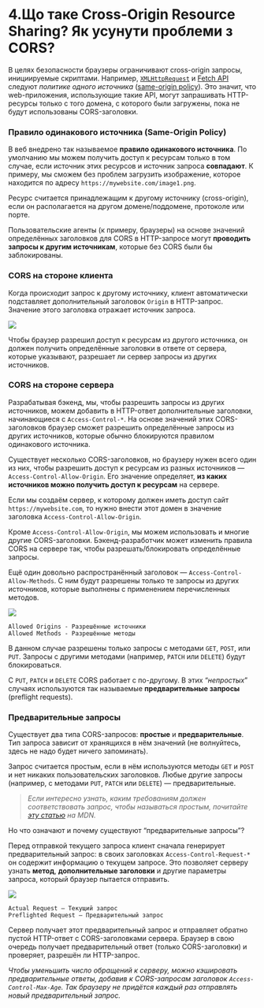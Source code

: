 # 4.Що таке Cross-Origin Resource Sharing? Як усунути проблеми з CORS?

В целях безопасности браузеры ограничивают cross-origin запросы, инициируемые скриптами. Например, [`XMLHttpRequest`](https://developer.mozilla.org/ru/docs/Web/API/XMLHttpRequest) и [Fetch API](https://developer.mozilla.org/en-US/docs/Web/API/Fetch_API) следуют _политике одного источника_ \([same-origin policy](https://developer.mozilla.org/en-US/docs/Web/Security/Same-origin_policy)\). Это значит, что web-приложения, использующие такие API, могут запрашивать HTTP-ресурсы только с того домена, с которого были загружены, пока не будут использованы CORS-заголовки.

### Правило одинакового источника \(Same-Origin Policy\) <a id="7d23"></a>

В веб внедрено так называемое **правило одинакового источника**. По умолчанию мы можем получить доступ к ресурсам только в том случае, если источник этих ресурсов и источник запроса **совпадают**. К примеру, мы сможем без проблем загрузить изображение, которое находится по адресу `https://mywebsite.com/image1.png`.

Ресурс считается принадлежащим к другому источнику \(cross-origin\), если он располагается на другом домене/поддомене, протоколе или порте.

Пользовательские агенты \(к примеру, браузеры\) на основе значений определённых заголовков для CORS в HTTP-запросе могут **проводить запросы к другим источникам**, которые без CORS были бы заблокированы.

### CORS на стороне клиента <a id="9575"></a>

Когда происходит запрос к другому источнику, клиент автоматически подставляет дополнительный заголовок `Origin` в HTTP-запрос. Значение этого заголовка отражает источник запроса.

![](https://miro.medium.com/max/1400/1*KNH5jryBsY8h9ksnWBlOiA.gif)

Чтобы браузер разрешил доступ к ресурсам из другого источника, он должен получить определённые заголовки в ответе от сервера, которые указывают, разрешает ли сервер запросы из других источников.

### CORS на стороне сервера <a id="074a"></a>

Разрабатывая бэкенд, мы, чтобы разрешить запросы из других источников, можем добавить в HTTP-ответ дополнительные заголовки, начинающиеся с `Access-Control-*`. На основе значений этих CORS-заголовков браузер сможет разрешить определённые запросы из других источников, которые обычно блокируются правилом одинакового источника.

Существует несколько CORS-заголовков, но браузеру нужен всего один из них, чтобы разрешить доступ к ресурсам из разных источников —`Access-Control-Allow-Origin`. Его значение определяет, **из каких источников можно получить доступ к ресурсам** на сервере.

Если мы создаём сервер, к которому должен иметь доступ сайт `https://mywebsite.com`, то нужно внести этот домен в значение заголовка `Access-Control-Allow-Origin`.

Кроме `Access-Control-Allow-Origin`, мы можем использовать и многие другие CORS-заголовки. Бэкенд-разработчик может изменить правила CORS на сервере так, чтобы разрешать/блокировать определённые запросы.

Ещё один довольно распространённый заголовок — `Access-Control-Allow-Methods`. С ним будут разрешены только те запросы из других источников, которые выполнены с применением перечисленных методов.

![](https://miro.medium.com/max/1400/1*7YU9Ds4ljJqUNLM7coZCww.gif)

```text
Allowed Origins - Разрешённые источники
Allowed Methods - Разрешённые методы
```

В данном случае разрешены только запросы с методами `GET`, `POST`, или `PUT`. Запросы с другими методами \(например, `PATCH` или `DELETE`\) будут блокироваться.

С `PUT`, `PATCH` и `DELETE` CORS работает с по-другому. В этих “_непростых_” случаях используются так называемые **предварительные запросы** \(preflight requests\).

### Предварительные запросы <a id="e226"></a>

Существует два типа CORS-запросов: **простые** и **предварительные**. Тип запроса зависит от хранящихся в нём значений \(не волнуйтесь, здесь не надо будет ничего запоминать\).

Запрос считается простым, если в нём используются методы `GET` и `POST` и нет никаких пользовательских заголовков. Любые другие запросы \(например, с методами `PUT`, `PATCH` или `DELETE`\) — предварительные.

> _Если интересно узнать, каким требованиям должен соответствовать запрос, чтобы называться простым, почитайте_ [_эту статью_](https://developer.mozilla.org/ru/docs/Web/HTTP/CORS#%D0%9F%D1%80%D0%B8%D0%BC%D0%B5%D1%80%D1%8B_%D1%81%D1%86%D0%B5%D0%BD%D0%B0%D1%80%D0%B8%D0%B5%D0%B2_%D1%83%D0%BF%D1%80%D0%B0%D0%B2%D0%BB%D0%B5%D0%BD%D0%B8%D1%8F_%D0%B4%D0%BE%D1%81%D1%82%D1%83%D0%BF%D0%BE%D0%BC) _на MDN._

Но что означают и почему существуют “предварительные запросы”?

Перед отправкой текущего запроса клиент сначала генерирует предварительный запрос: в своих заголовках `Access-Control-Request-*` он содержит информацию о текущем запросе. Это позволяет серверу узнать **метод**, **дополнительные заголовки** и другие параметры запроса, который браузер пытается отправить.

![](https://miro.medium.com/max/1400/1*d4z8AidGgSPXwNTGc0X4nQ.gif)

```text
Actual Request — Текущий запрос
Preflighted Request — Предварительный запрос
```

Сервер получает этот предварительный запрос и отправляет обратно пустой HTTP-ответ с CORS-заголовками сервера. Браузер в свою очередь получает предварительный ответ \(только CORS-заголовки\) и проверяет, разрешён ли HTTP-запрос.

_Чтобы уменьшить число обращений к серверу, можно кэшировать предварительные ответы, добавив к CORS-запросам заголовок `Access-Control-Max-Age`. Так браузеру не придётся каждый раз отправлять новый предварительный запрос._


